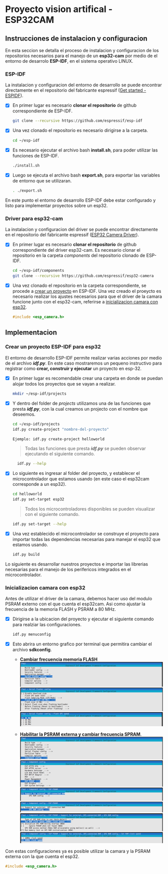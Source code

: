 # Proyecto vision artifical - ESP32CAM

 ## Instrucciones de instalacion y configuracion
 En esta seccion se detalla el proceso de instalacion y configuracion de los repositorios necesarios para el manejo de un **esp32-cam** por medio de el entorno de desarrolo **ESP-IDF**, en el sistema operativo LINUX. 

 ### ESP-IDF
 La instalacion y configuracion del entorno de desarrollo se puede encontrar directamente en el repositorio del fabricante espressif ([Get started - ESPIDF](https://docs.espressif.com/projects/esp-idf/en/latest/esp32/get-started/index.html)).

 - [x] En primer lugar es necesario **clonar el repositorio** de github correspondiente de ESP-IDF.
   ```sh
   git clone --recursive https://github.com/espressif/esp-idf
   ``` 
 - [x] Una vez clonado el repositorio es necesario dirigirse a la carpeta.
   ```sh
   cd ~/esp-idf
   ```
 - [x] Es necesario ejecutar el archivo bash **install.sh**, para poder utilizar las funciones de ESP-IDF.
   ```sh
   ./install.sh
   ``` 
 - [x] Luego se ejecuta el archivo bash **export.sh**, para exportar las variables de entorno que se utilizaran.
   ```sh
   . ./export.sh
   ```
En este punto el entorno de desarrollo ESP-IDF debe estar configurado y listo para implementar proyectos sobre un esp32.


 ### Driver para esp32-cam 
  La instalacion y configuracion del driver se puede encontrar directamente en el repositorio del fabricante espressif ([ESP32 Camera Driver](https://github.com/espressif/esp32-camera)).

 - [x] En primer lugar es necesario **clonar el repositorio** de github correspondiente del driver esp32-cam. Es necesario clonar el repositorio en la carpeta *components* del repositorio clonado de ESP-IDF.
   ```sh
   cd ~/esp-idf/components
   git clone --recursive https://github.com/espressif/esp32-camera
   ``` 
 - [x] Una vez clonado el repositorio en la carpeta correspondiente, se procede a [crear un proyecto](#crear-un-proyecto-esp-idf) en ESP-IDF. Una vez creado el proeycto es necesario realizar los ajustes necesarios para que el driver de la camara funcione junto con el esp32-cam, referirse a [inicializacion camara con esp32](#inicializacion-camara-con-esp32).
    ```c
    #include <esp_camera.h>
    ```

 ## Implementacion
 
 ### Crear un proyecto ESP-IDF para esp32
 El entorno de desarrollo ESP-IDF permite realizar varias acciones por medio de el archivo ***idf.py***. En este caso mostraremos un pequeno instructivo para registrar como **crear, construir y ejecutar** un proyecto en esp-32.

 - [x] En primer lugar es recomendable crear una carpeta en donde se puedan alojar todos los proyectos que se vayan a realizar.

    ```sh
    mkdir ~/esp-idf/projects
    ```
 - [x] Y dentro del folder de *projects* utilizamos una de las funciones que presta ***idf.py***, con la cual creamos un projecto con el nombre que deseemos.

    ```sh
    cd ~/esp-idf/projects
    idf.py create-project "nombre-del-proyecto"
    ```
    ```sh
    Ejemplo: idf.py create-project helloworld
    ```
      > Todas las funciones que presta ***idf.py*** se pueden observar ejecutando el siguiente comando.

      ```sh
        idf.py --help
      ```

 - [x] Lo siguiente es ingresar al folder del proyecto, y establecer el microcontrolador que estamos usando (en este caso el esp32cam corresponde a un esp32).

    ```sh
    cd helloworld
    idf.py set-target esp32
    ```
    > Todos los microcontroladores disponibles se pueden visualizar con el siguiente comando.
    ```sh
    idf.py set-target --help
    ```
 - [X] Una vez establecido el microcontrolador se construye el proyecto para importar todas las dependencias necesarias para manejar el esp32 que estamos usando.
    ```sh
    idf.py build
    ```
Lo siguiente es desarrollar nuestros proyectos e importar las librerias necesarias para el manejo de los perifericos integrados en el microcontrolador.

### Inicializacion camara con esp32
 Antes de utilizar el driver de la camara, debemos hacer uso del modulo PSRAM externo con el que cuenta el esp32cam. Asi como ajustar la frecuencia de la memoria FLASH y PSRAM a 80 MHz.
  - [X] Dirigirse a la ubicacion del proyecto y ejecutar el siguiente comando para realziar las configuraciones.
    ```sh
    idf.py menuconfig
    ```
  - [X] Esto abrira un entorno grafico por terminal que permitira cambiar el archivo **sdkconfig**.
  
    * **Cambiar frecuencia memoria FLASH**
       ![menu1](/docs/img/menu1.png)
       ![menu2](/docs/img/menu2.png)
       ![menu3](/docs/img/menu3.png)
       
    * **Habilitar la PSRAM externa y cambiar frecuencia SPRAM**.
       ![menu4](/docs/img/menu4.png)
       ![menu5](/docs/img/menu5.png)
       ![menu6](/docs/img/menu6.png)
       ![menu7](/docs/img/menu7.png) 
       ![menu8](/docs/img/menu8.png)
       ![menu9](/docs/img/menu9.png)

Con estas configuraciones ya es posible utilizar la camara y la PSRAM externa con la que cuenta el esp32.
```c
#include <esp_camera.h>
```